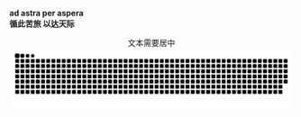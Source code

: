
**ad astra per aspera** <br>
**循此苦旅 以达天际**
<div align="center">文本需要居中</div>

<picture>
  <source media="(prefers-color-scheme: dark)" srcset="https://raw.githubusercontent.com/ii2day/ii2day/output/github-contribution-grid-snake-dark.svg">
  <source media="(prefers-color-scheme: light)" srcset="https://raw.githubusercontent.com/ii2day/ii2day/output/github-contribution-grid-snake.svg">
  <img alt="github contribution grid snake animation" src="https://raw.githubusercontent.com/ii2day/ii2day/output/github-contribution-grid-snake.svg">
</picture>